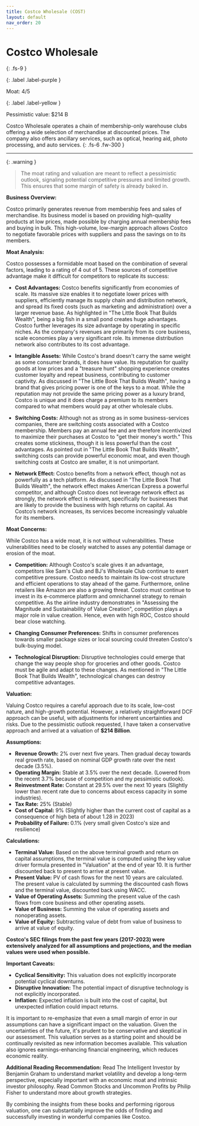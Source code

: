 ```yaml
---
title: Costco Wholesale (COST)
layout: default
nav_order: 20
---
```


# Costco Wholesale
{: .fs-9 }

{: .label .label-purple }

Moat: 4/5

{: .label .label-yellow }

Pessimistic value: $214 B

Costco Wholesale operates a chain of membership-only warehouse clubs offering a wide selection of merchandise at discounted prices. The company also offers ancillary services, such as optical, hearing aid, photo processing, and auto services.
{: .fs-6 .fw-300 }

---

{: .warning } 
>The moat rating and valuation are meant to reflect a pessimistic outlook, signaling potential competitive pressures and limited growth. This ensures that some margin of safety is already baked in.

**Business Overview:**

Costco primarily generates revenue from membership fees and sales of merchandise. Its business model is based on providing high-quality products at low prices, made possible by charging annual membership fees and buying in bulk. This high-volume, low-margin approach allows Costco to negotiate favorable prices with suppliers and pass the savings on to its members.

**Moat Analysis:**

Costco possesses a formidable moat based on the combination of several factors, leading to a rating of 4 out of 5. These sources of competitive advantage make it difficult for competitors to replicate its success:

* **Cost Advantages:** Costco benefits significantly from economies of scale. Its massive size enables it to negotiate lower prices with suppliers, efficiently manage its supply chain and distribution network, and spread its fixed costs (such as marketing and administration) over a larger revenue base. As highlighted in "The Little Book That Builds Wealth", being a big fish in a small pond creates huge advantages. Costco further leverages its size advantage by operating in specific niches. As the company's revenues are primarily from its core business, scale economies play a very significant role. Its immense distribution network also contributes to its cost advantage.

* **Intangible Assets:** While Costco's brand doesn't carry the same weight as some consumer brands, it does have value. Its reputation for quality goods at low prices and a "treasure hunt" shopping experience creates customer loyalty and repeat business, contributing to customer captivity. As discussed in "The Little Book That Builds Wealth", having a brand that gives pricing power is one of the keys to a moat. While the reputation may not provide the same pricing power as a luxury brand, Costco is unique and it does charge a premium to its members compared to what members would pay at other wholesale clubs.  

* **Switching Costs:** Although not as strong as in some business-services companies, there are switching costs associated with a Costco membership. Members pay an annual fee and are therefore incentivized to maximize their purchases at Costco to "get their money's worth."  This creates some stickiness, though it is less powerful than the cost advantages. As pointed out in "The Little Book That Builds Wealth", switching costs can provide powerful economic moat, and even though switching costs at Costco are smaller, it is not unimportant.

* **Network Effect:**  Costco benefits from a network effect, though not as powerfully as a tech platform. As discussed in "The Little Book That Builds Wealth", the network effect makes American Express a powerful competitor, and although Costco does not leverage network effect as strongly, the network effect is relevant, specifically for businesses that are likely to provide the business with high returns on capital.  As Costco’s network increases, its services become increasingly valuable for its members.

**Moat Concerns:**

While Costco has a wide moat, it is not without vulnerabilities. These vulnerabilities need to be closely watched to asses any potential damage or erosion of the moat.

* **Competition:** Although Costco's scale gives it an advantage, competitors like Sam's Club and BJ's Wholesale Club continue to exert competitive pressure. Costco needs to maintain its low-cost structure and efficient operations to stay ahead of the game. Furthermore, online retailers like Amazon are also a growing threat. Costco must continue to invest in its e-commerce platform and omnichannel strategy to remain competitive. As the airline industry demonstrates in "Assessing the Magnitude and Sustainability of Value Creation", competition plays a major role in value creation. Hence, even with high ROC, Costco should bear close watching.

* **Changing Consumer Preferences:**  Shifts in consumer preferences towards smaller package sizes or local sourcing could threaten Costco's bulk-buying model.

* **Technological Disruption:** Disruptive technologies could emerge that change the way people shop for groceries and other goods. Costco must be agile and adapt to these changes. As mentioned in "The Little Book That Builds Wealth", technological changes can destroy competitive advantages.

**Valuation:**

Valuing Costco requires a careful approach due to its scale, low-cost nature, and high-growth potential. However, a relatively straightforward DCF approach can be useful, with adjustments for inherent uncertainties and risks.  Due to the pessimistic outlook requested, I have taken a conservative approach and arrived at a valuation of **$214 Billion**.

**Assumptions:**

* **Revenue Growth:** 2% over next five years. Then gradual decay towards real growth rate, based on nominal GDP growth rate over the next decade (3.5%).
* **Operating Margin:**  Stable at 3.5% over the next decade. (Lowered from the recent 3.7% because of competition and my pessimistic outlook).
* **Reinvestment Rate:** Constant at 29.5% over the next 10 years (Slightly lower than recent rate due to concerns about excess capacity in some industries).
* **Tax Rate:** 25% (Stable)
* **Cost of Capital:** 9% (Slightly higher than the current cost of capital as a consequence of high beta of about 1.28 in 2023)
* **Probability of Failure:** 0.1% (very small given Costco's size and resilience)

**Calculations:**

* **Terminal Value:** Based on the above terminal growth and return on capital assumptions, the terminal value is computed using the key value driver formula presented in "Valuation" at the end of year 10. It is further discounted back to present to arrive at present value.
* **Present Value:** PV of cash flows for the next 10 years are calculated. The present value is calculated by summing the discounted cash flows and the terminal value, discounted back using WACC. 
* **Value of Operating Assets:** Summing the present value of the cash flows from core business and other operating assets.
* **Value of Business:** Summing the value of operating assets and nonoperating assets.
* **Value of Equity:** Subtracting value of debt from value of business to arrive at value of equity.

**Costco's SEC filings from the past few years (2017-2023) were extensively analyzed for all assumptions and projections, and the median values were used when possible.**

**Important Caveats:**

* **Cyclical Sensitivity:** This valuation does not explicitly incorporate potential cyclical downturns.
* **Disruptive Innovation:** The potential impact of disruptive technology is not explicitly incorporated.
* **Inflation:** Expected inflation is built into the cost of capital, but unexpected inflation could impact returns.

It is important to re-emphasize that even a small margin of error in our assumptions can have a significant impact on the valuation. Given the uncertainties of the future, it's prudent to be conservative and skeptical in our assessment.  This valuation serves as a starting point and should be continually revisited as new information becomes available.  This valuation also ignores earnings-enhancing financial engineering, which reduces economic reality.

**Additional Reading Recommendation:**
Read The Intelligent Investor by Benjamin Graham to understand market volatility and develop a long-term perspective, especially important with an economic moat and intrinsic investor philosophy. Read Common Stocks and Uncommon Profits by Philip Fisher to understand more about growth strategies.

By combining the insights from these books and performing rigorous valuation, one can substantially improve the odds of finding and successfully investing in wonderful companies like Costco.
